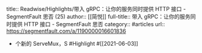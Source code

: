 title:: Readwise/Highlights/带入 gRPC：让你的服务同时提供 HTTP 接口 - SegmentFault 思否 (25)
author:: [[简悦]]
full-title:: 带入 gRPC：让你的服务同时提供 HTTP 接口 - SegmentFault 思否
category:: #articles
url:: https://segmentfault.com/a/1190000016601836

- 个新的 ServeMux，S #Highlight #[[2021-06-03]]